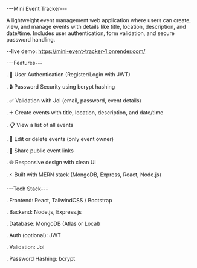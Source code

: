 ---Mini Event Tracker---

A lightweight event management web application where users can create, view, and manage events with details like title, location, description, and date/time. Includes user authentication, form validation, and secure password handling.

--live demo: https://mini-event-tracker-1.onrender.com/

---Features---

. 👤 User Authentication (Register/Login with JWT)

. 🔒 Password Security using bcrypt hashing

. ✅ Validation with Joi (email, password, event details)

. ➕ Create events with title, location, description, and date/time

. 📋 View a list of all events

. 📝 Edit or delete events (only event owner)

. 🔗 Share public event links

. 🌐 Responsive design with clean UI

. ⚡ Built with MERN stack (MongoDB, Express, React, Node.js)

---Tech Stack---

. Frontend: React, TailwindCSS / Bootstrap

. Backend: Node.js, Express.js

. Database: MongoDB (Atlas or Local)

. Auth (optional): JWT

. Validation: Joi

. Password Hashing: bcrypt

